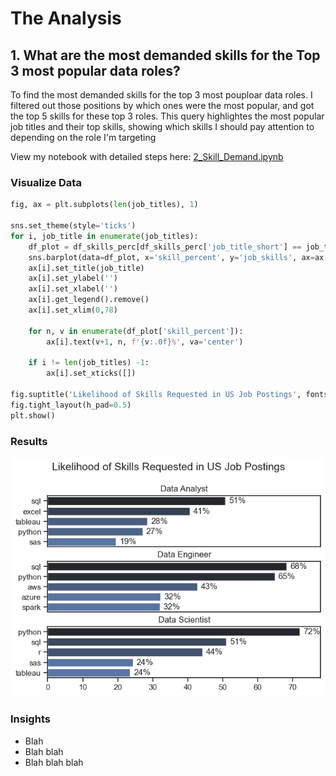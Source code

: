 # The Analysis

## 1. What are the most demanded skills for the Top 3 most popular data roles?

To find the most demanded skills for the top 3 most pouploar data roles. I filtered out those positions by which ones were the most popular, and got the top 5 skills for these top 3 roles. This query highlightes the most popular job titles and their top skills, showing which skills I should pay attention to depending on the role I'm targeting

View my notebook with detailed steps here: [2_Skill_Demand.ipynb](3_Project/2_Skill_Demand.ipynb)

### Visualize Data
```python
fig, ax = plt.subplots(len(job_titles), 1)

sns.set_theme(style='ticks')
for i, job_title in enumerate(job_titles):
    df_plot = df_skills_perc[df_skills_perc['job_title_short'] == job_title].head(5)
    sns.barplot(data=df_plot, x='skill_percent', y='job_skills', ax=ax[i], hue='skill_count', palette='dark:b_r')
    ax[i].set_title(job_title)
    ax[i].set_ylabel('')
    ax[i].set_xlabel('')
    ax[i].get_legend().remove()
    ax[i].set_xlim(0,78)

    for n, v in enumerate(df_plot['skill_percent']):
        ax[i].text(v+1, n, f'{v:.0f}%', va='center')
    
    if i != len(job_titles) -1:
        ax[i].set_xticks([])

fig.suptitle('Likelihood of Skills Requested in US Job Postings', fontsize=15)
fig.tight_layout(h_pad=0.5)
plt.show()
```

### Results
![Visualization of Top Skills for Data Nerds](3_Project/images/Skill_Demand.png)

### Insights
- Blah
- Blah blah
- Blah blah blah




